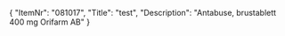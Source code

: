 {
  "ItemNr": "081017",
  "Title": "test",
  "Description": "Antabuse, brustablett 400 mg Orifarm AB"
}